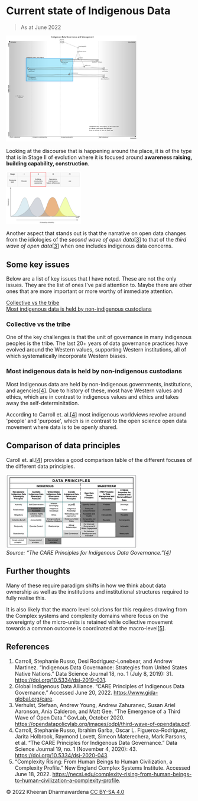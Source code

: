 # Current state of Indigenous Data

> As at June 2022

<img src="./resources/Indigenous Data Governance and Management.png" width="70%">

Looking at the discourse that is happening around the place, it is of the type that is in Stage II of evolution where
it is focused around **awareness raising, building capability, construction**.

<img src="./resources/[diagram] evolution discourse.png" width="40%">

Another aspect that stands out is that the narrative on open data changes from the idiologies of the *second wave of open data*[[3](#_3)]
to that of the *third wave of open data*[[3](#_3)] when one includes indigenous data concerns.

## Some key issues

Below are a list of key issues that I have noted.  These are not the only issues.  They are the list of ones I've paid attention to.
Maybe there are other ones that are more important or more worthy of immediate attention.

[Collective vs the tribe](#collective-vs-the-tribe)  
[Most indigenous data is held by non-indigenous custodians](#most-indigenous-data-is-held-by-non-indigenous-custodians)


### Collective vs the tribe

One of the key challenges is that the unit of governance in many indigenous peoples is the tribe.  The last 20+ years of data governance 
practices have evolved around the Western values, supporting Western institutions, all of which systematically incorporate Western biases.

### Most indigenous data is held by non-indigenous custodians

Most Indigenous data are held by non-Indigenous governments, institutions, and agencies[[4](#_4)].  Due to history of these, most  have Western 
values and ethics, which are in contrast to indigenous values and ethics and takes away the self-determinitation.

According to Carroll et. al.[[4](#_4)] most indigenous worldviews revolve around 'people' and 'purpose', which is in contrast to the open science
open data movement where data is to be openly shared.

## Comparison of data principles

Caroll et. al.[[4](#_4)] provides a good comparison table of the different focuses of the different data principles.

<img src="./resources/[diagram] Data principles comparison table.png" width="70%"><br>
*Source: “The CARE Principles for Indigenous Data Governance.”[[4](#_4)]*


## Further thoughts

Many of these require paradigm shifts in how we think about data ownership as well as the institutions and institutional structures
required to fully realise this.

It is also likely that the macro level solutions for this requires drawing from the Complex systems and complexity domains where focus on the
sovereignty of the micro-units is retained while collective movement towards a common outcome is coordinated at the macro-level[[5](#_5)].

## References

1. <span id="_1"/>Carroll, Stephanie Russo, Desi Rodriguez-Lonebear, and Andrew Martinez. “Indigenous Data Governance: Strategies from United States Native Nations.” Data Science Journal 18, no. 1 (July 8, 2019): 31. https://doi.org/10.5334/dsj-2019-031.
2. <span id="_2"/>Global Indigenous Data Alliance. “CARE Principles of Indigenous Data Governance.” Accessed June 20, 2022. https://www.gida-global.org/care.
3. <span id="_3"/>Verhulst, Stefaan, Andrew Young, Andrew Zahuranec, Susan Ariel Aaronson, Ania Calderon, and Matt Gee. “The Emergence of a Third  Wave of Open Data.” GovLab, October 2020. https://opendatapolicylab.org/images/odpl/third-wave-of-opendata.pdf.
4. <span id="_4"/>Carroll, Stephanie Russo, Ibrahim Garba, Oscar L. Figueroa-Rodríguez, Jarita Holbrook, Raymond Lovett, Simeon Materechera, Mark Parsons, et al. “The CARE Principles for Indigenous Data Governance.” Data Science Journal 19, no. 1 (November 4, 2020): 43. https://doi.org/10.5334/dsj-2020-043.
5. <span id="_5"/>“Complexity Rising: From Human Beings to Human Civilization, a Complexity Profile.” New England Complex Systems Institute. Accessed June 18, 2022. https://necsi.edu/complexity-rising-from-human-beings-to-human-civilization-a-complexity-profile.




© 2022 Kheeran Dharmawardena [CC BY-SA 4.0](https://creativecommons.org/licenses/by-sa/4.0/)